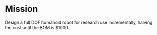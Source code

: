 # Mission
Design a full DOF humanoid robot for research use incrementally, halving the cost until the BOM is $1000.
